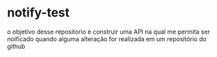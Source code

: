 # notify-test
o objetivo desse repositorio é construir uma API na qual me permita ser noificado quando alguma alteração for realizada em um repositório do github

